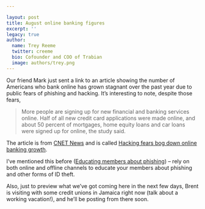 ```yaml
---

layout: post
title: August online banking figures
excerpt: ''
legacy: true
author:
  name: Trey Reeme
  twitter: creeme
  bio: Cofounder and COO of Trabian
  image: authors/trey.png
---
```


<p>Our friend Mark just sent a link to an article showing the number of Americans who bank online has grown stagnant over the past year due to public fears of phishing and hacking.  It&#8217;s interesting to note, despite those fears,</p>
<blockquote>
<p>More people are signing up for new financial and banking services online. Half of all new credit card applications were made online, and about 50 percent of mortgages, home equity loans and car loans were signed up for online, the study said.</p>
</blockquote>
<p>The article is from <a href='http://news.com.com'><span class="caps">CNET</span> News</a> and is called <a href='http://news.com.com/Hacking+fears+bog+down+online+banking+growth/2100-1038_3-5851061.html?part=rss&amp;tag=5851061&amp;subj=news'>Hacking fears bog down online banking growth</a>.</p>
<p>I&#8217;ve mentioned this before (<a href='http://www.opensourcecu.com/articles/2005/07/25/educating-members-about-phishing'>Educating members about phishing</a>) &#8211; rely on both online and offline channels to educate your members about phishing and other forms of ID theft.</p>
<p>Also, just to preview what we&#8217;ve got coming here in the next few days, Brent is visiting with some credit unions in Jamaica right now (talk about a working vacation!), and he&#8217;ll be posting from there soon.</p>